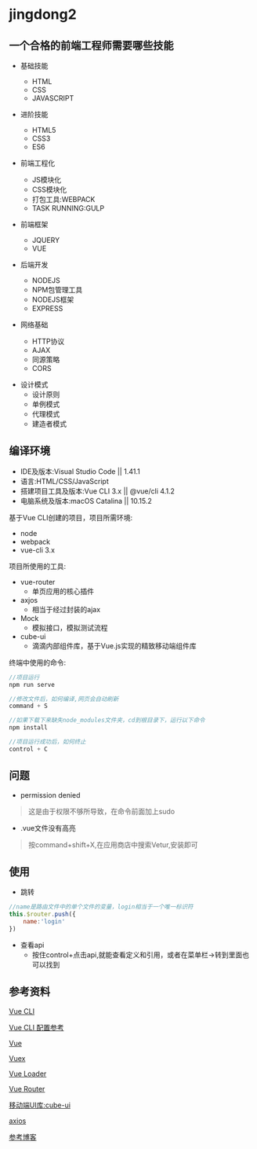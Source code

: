 # jingdong2

## 一个合格的前端工程师需要哪些技能

* 基础技能
    - HTML
    - CSS
    - JAVASCRIPT
    
* 进阶技能
    - HTML5
    - CSS3
    - ES6
    
* 前端工程化
    - JS模块化
    - CSS模块化
    - 打包工具:WEBPACK
    - TASK RUNNING:GULP
    
* 前端框架
    - JQUERY
    - VUE
    
- 后端开发
    - NODEJS
    - NPM包管理工具
    - NODEJS框架
    - EXPRESS
    
- 网络基础
    - HTTP协议
    - AJAX
    - 同源策略
    - CORS
    
* 设计模式
    - 设计原则
    - 单例模式
    - 代理模式
    - 建造者模式

## 编译环境

* IDE及版本:Visual Studio Code  ||  1.41.1
* 语言:HTML/CSS/JavaScript
* 搭建项目工具及版本:Vue CLI 3.x   || @vue/cli 4.1.2
* 电脑系统及版本:macOS Catalina   ||  10.15.2

基于Vue CLI创建的项目，项目所需环境:

* node
* webpack
* vue-cli 3.x

项目所使用的工具:

* vue-router
    - 单页应用的核心插件
* axjos
    - 相当于经过封装的ajax
* Mock
    - 模拟接口，模拟测试流程
* cube-ui
    - 滴滴内部组件库，基于Vue.js实现的精致移动端组件库 
    
终端中使用的命令:

```C
//项目运行
npm run serve

//修改文件后，如何编译,网页会自动刷新
command + S

//如果下载下来缺失node_modules文件夹，cd到根目录下，运行以下命令
npm install

//项目运行成功后，如何终止
control + C
```

## 问题

* permission denied

> 这是由于权限不够所导致，在命令前面加上sudo

* .vue文件没有高亮

> 按command+shift+X,在应用商店中搜索Vetur,安装即可

## 使用

* 跳转

```JavaScript
//name是路由文件中的单个文件的变量，login相当于一个唯一标识符
this.$router.push({
    name:'login'
})
```

* 查看api
    - 按住control+点击api,就能查看定义和引用，或者在菜单栏->转到里面也可以找到


## 参考资料

 [Vue CLI](https://cli.vuejs.org/zh/)

 [Vue CLI 配置参考](https://cli.vuejs.org/zh/config/#全局-cli-配置
)

 [Vue](https://cn.vuejs.org/v2/guide/)

 [Vuex](https://vuex.vuejs.org/zh/installation.html)

 [Vue Loader](https://vue-loader-v14.vuejs.org/zh-cn/)
 
 [Vue Router](https://router.vuejs.org/zh/)

[移动端UI库:cube-ui](https://didi.github.io/cube-ui/#/zh-CN/docs/introduction
)

 [axios](https://www.kancloud.cn/yunye/axios/234845)

 [参考博客](https://blog.csdn.net/qq_36407748/article/details/82050976)
